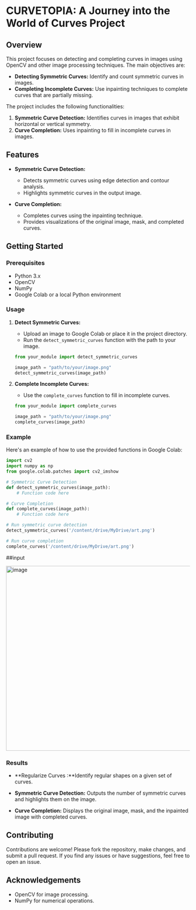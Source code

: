 # CURVETOPIA: A Journey into the World of Curves Project

## Overview

This project focuses on detecting and completing curves in images using OpenCV and other image processing techniques. The main objectives are:

- **Detecting Symmetric Curves:** Identify and count symmetric curves in images.
- **Completing Incomplete Curves:** Use inpainting techniques to complete curves that are partially missing.

The project includes the following functionalities:
1. **Symmetric Curve Detection:** Identifies curves in images that exhibit horizontal or vertical symmetry.
2. **Curve Completion:** Uses inpainting to fill in incomplete curves in images.

## Features

- **Symmetric Curve Detection:**
  - Detects symmetric curves using edge detection and contour analysis.
  - Highlights symmetric curves in the output image.

- **Curve Completion:**
  - Completes curves using the inpainting technique.
  - Provides visualizations of the original image, mask, and completed curves.

## Getting Started

### Prerequisites

- Python 3.x
- OpenCV
- NumPy
- Google Colab or a local Python environment

### Usage

1. **Detect Symmetric Curves:**

   - Upload an image to Google Colab or place it in the project directory.
   - Run the `detect_symmetric_curves` function with the path to your image.

   ```python
   from your_module import detect_symmetric_curves

   image_path = "path/to/your/image.png"
   detect_symmetric_curves(image_path)
   ```

2. **Complete Incomplete Curves:**

   - Use the `complete_curves` function to fill in incomplete curves.

   ```python
   from your_module import complete_curves

   image_path = "path/to/your/image.png"
   complete_curves(image_path)
   ```

### Example

Here's an example of how to use the provided functions in Google Colab:

```python
import cv2
import numpy as np
from google.colab.patches import cv2_imshow

# Symmetric Curve Detection
def detect_symmetric_curves(image_path):
    # Function code here

# Curve Completion
def complete_curves(image_path):
    # Function code here

# Run symmetric curve detection
detect_symmetric_curves('/content/drive/MyDrive/art.png')

# Run curve completion
complete_curves('/content/drive/MyDrive/art.png')
```
##input

<img width="505" alt="image" src="https://github.com/user-attachments/assets/f75c32ab-db12-4d80-aede-f185336424db">


### Results
- **Regularize Curves :**Identify regular shapes on a given set of curves.
  
- **Symmetric Curve Detection:** Outputs the number of symmetric curves and highlights them on the image.
- **Curve Completion:** Displays the original image, mask, and the inpainted image with completed curves.

## Contributing

Contributions are welcome! Please fork the repository, make changes, and submit a pull request. If you find any issues or have suggestions, feel free to open an issue.


## Acknowledgements

- OpenCV for image processing.
- NumPy for numerical operations.
